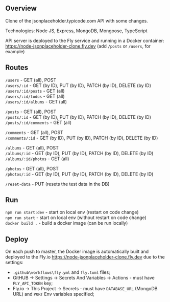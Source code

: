 ## Overview
Clone of the jsonplaceholder.typicode.com API with some changes.

Technologies: Node JS, Express, MongoDB, Mongoose, TypeScript

API server is deployed to the Fly service and running in a Docker container: https://node-jsonplaceholder-clone.fly.dev (add `/posts` or `/users`, for example)


## Routes
`/users` - GET (all), POST  
`/users/:id` - GET (by ID), PUT (by ID), PATCH (by ID), DELETE (by ID)  
`/users/:id/posts` - GET (all)  
`/users/:id/todos` - GET (all)  
`/users/:id/albums` - GET (all)

`/posts` - GET (all), POST  
`/posts/:id` - GET (by ID), PUT (by ID), PATCH (by ID), DELETE (by ID)  
`/posts/:id/comments` - GET (all)

`/comments` - GET (all), POST  
`/comments/:id` - GET (by ID), PUT (by ID), PATCH (by ID), DELETE (by ID) 

`/albums` - GET (all), POST  
`/albums/:id` - GET (by ID), PUT (by ID), PATCH (by ID), DELETE (by ID)  
`/albums/:id/photos` - GET (all)

`/photos` - GET (all), POST  
`/photos/:id` - GET (by ID), PUT (by ID), PATCH (by ID), DELETE (by ID) 

`/reset-data` - PUT (resets the test data in the DB)


## Run
`npm run start:dev` - start on local env (restart on code change)  
`npm run start` - start on local env (without restart on code change)  
`docker build .` - build a docker image (can be run locally)


## Deploy
On each push to master, the Docker image is automatically built and deployed to the Fly.io https://node-jsonplaceholder-clone.fly.dev due to the settings:
- `.github\workflows\fly.yml` and `fly.toml` files;
- GitHUB -> Settings -> Secrets And Variables -> Actions - must have `FLY_API_TOKEN` key; 
- Fly.io -> This Project -> Secrets - must have `DATABASE_URL` (MongoDB URL) and `PORT` Env variables specified;
